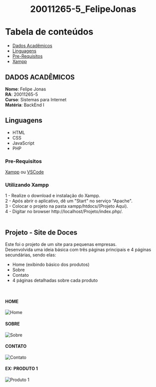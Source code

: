<h1 align="center"> 20011265-5_FelipeJonas </h1>

Tabela de conteúdos
=================
<!--ts-->
   * [Dados Acadêmicos](#dados-acadêmicos)
   * [Linguagens](#linguagens)
   * [Pre-Requisitos](#pre-requisitos)
   * [Xampp](#utilizando-xampp)

###  

## DADOS ACADÊMICOS

<b>Nome</b>: Felipe Jonas <br>
<b>RA</b>: 20011265-5 <br>
<b>Curso</b>: Sistemas para Internet <br>
<b>Matéria</b>: BackEnd I <br>

## Linguagens
- HTML
- CSS
- JavaScript
- PHP

### Pre-Requisitos

[Xampp](https://www.apachefriends.org/pt_br/download.html) ou [VSCode](https://code.visualstudio.com/)


### Utilizando Xampp 

1 - Realize o download e instalação do Xampp. <br>
2 - Após abrir o aplicativo, dê um "Start" no serviço "Apache". <br>
3 - Colocar o projeto na pasta xampp/htdocs/(Projeto Aqui). <br>
4 - Digitar no browser http://localhost/Projeto/index.php/. <br>
<br>

## Projeto - Site de Doces

Este foi o projeto de um site para pequenas empresas. <br>
Desenvolvida uma ideia básica com três páginas principais e 4 páginas secundárias, sendo elas:<br>
- Home (exibindo básico dos produtos)
- Sobre
- Contato
- 4 páginas detalhadas sobre cada produto
<br>

#### HOME
<img alt="Home" title="#Home" src="https://i.imgur.com/3Sypi22.jpg" />
<br>

#### SOBRE
<img alt="Sobre" title="#Sobre" src="https://i.imgur.com/zYl2huB.jpg" />
<br>

#### CONTATO
<img alt="Contato" title="#Contato" src="https://i.imgur.com/3pUSp7K.jpg" />
<br>

#### EX: PRODUTO 1
<img alt="Produto 1" title="#Produto1" src="https://i.imgur.com/BnVHrvc.jpg" />
<br>
